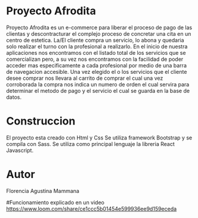 # Proyecto Afrodita
Proyecto Afrodita es un e-commerce para liberar el proceso de pago de las clientas y descontracturar el complejo proceso de concretar una cita en un centro de estetica. La/El cliente compra un servicio, lo abona y quedaria solo realizar el turno con la profesional a realizarlo.
En el inicio de nuestra aplicaciones nos encontramos con el listado total de los servicios que se comercializan pero, a su vez nos encontramos con la facilidad de poder acceder mas especificamente a cada profesional por medio de una barra de navegacion accesible. 
Una vez elegido el o los servicios que el cliente desee comprar nos llevara al carrito de comprar el cual una vez corroborada la compra nos indica un numero de orden el cual servira para determinar el metodo de pago y el servicio el cual se guarda en la base de datos.


# Construccion
El proyecto esta creado con Html y Css
Se utiliza framework Bootstrap y se compila con Sass.
Se utiliza como principal lenguaje la libreria React Javascript.

# Autor
Florencia Agustina Mammana

#Funcionamiento explicado en un video
https://www.loom.com/share/ce1ccc5b01454e599936ee9d159eceda
